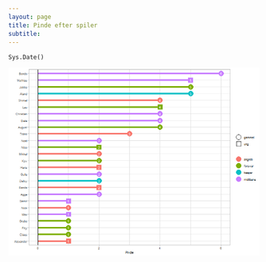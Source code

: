 ```yaml
---
layout: page
title: Pinde efter spiler
subtitle: 
---
```


```{r setup}
Sys.Date()
```

![hej](https://raw.githubusercontent.com/AugustSD2111/AugustSD2111.github.io/refs/heads/master/assets/img/test2spiller.png)
